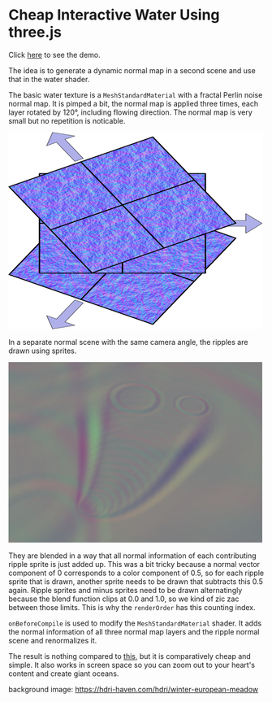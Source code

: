 # Cheap Interactive Water Using three.js

Click [here](https://mqnc.github.io/cheapwater/) to see the demo.

The idea is to generate a dynamic normal map in a second scene and use that in the water shader.

The basic water texture is a `MeshStandardMaterial` with a fractal Perlin noise normal map. It is pimped a bit, the normal map is applied three times, each layer rotated by 120°, including flowing direction. The normal map is very small but no repetition is noticable.

![basic shader](docs/basic_shader.png)

In a separate normal scene with the same camera angle, the ripples are drawn using sprites.

![normal scene](docs/normal_scene.jpg)

They are blended in a way that all normal information of each contributing ripple sprite is just added up. This was a bit tricky because a normal vector component of 0 corresponds to a color component of 0.5, so for each ripple sprite that is drawn, another sprite needs to be drawn that subtracts this 0.5 again. Ripple sprites and minus sprites need to be drawn alternatingly because the blend function clips at 0.0 and 1.0, so we kind of zic zac between those limits. This is why the `renderOrder` has this counting index.

`onBeforeCompile` is used to modify the `MeshStandardMaterial` shader. It adds the normal information of all three normal map layers and the ripple normal scene and renormalizes it.

The result is nothing compared to [this](https://madebyevan.com/webgl-water/), but it is comparatively cheap and simple. It also works in screen space so you can zoom out to your heart's content and create giant oceans.

background image: https://hdri-haven.com/hdri/winter-european-meadow
